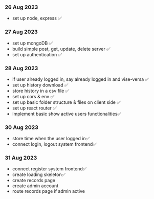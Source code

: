 ### 26 Aug 2023

- set up node, express ✅

### 27 Aug 2023

- set up mongoDB ✅
- build simple post, get, update, delete server ✅
- set up authentication ✅

### 28 Aug 2023

- if user already logged in, say already logged in and vise-versa ✅
- set up history download ✅
- store history in a csv file ✅
- set up cors & env ✅
- set up basic folder structure & files on client side ✅
- set up react router ✅
- implement basic show active users functionalities✅

### 30 Aug 2023

- store time when the user logged in✅
- connect login, logout system frontend✅

### 31 Aug 2023

- connect register system frontend✅
- create loading skeleton✅
- create records page
- create admin account
- route records page if admin active
